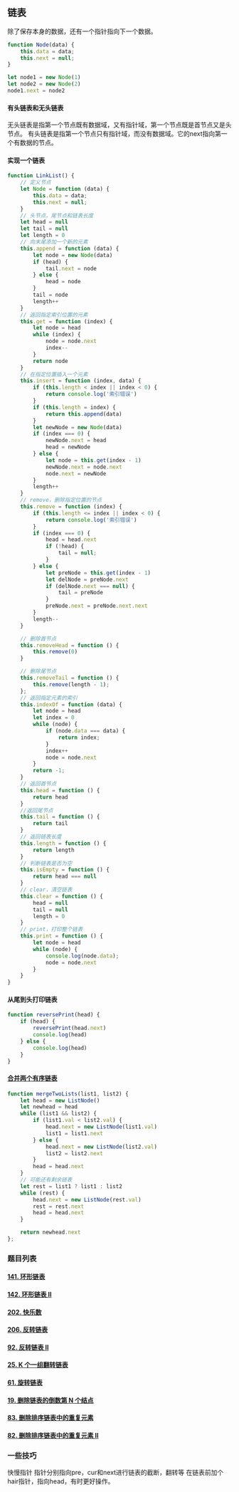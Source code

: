 ## 链表

除了保存本身的数据，还有一个指针指向下一个数据。

```js
function Node(data) {
    this.data = data;
    this.next = null;
}

let node1 = new Node(1)
let node2 = new Node(2)
node1.next = node2
```

#### 有头链表和无头链表

无头链表是指第一个节点既有数据域，又有指针域，第一个节点既是首节点又是头节点。
有头链表是指第一个节点只有指针域，而没有数据域。它的next指向第一个有数据的节点。

#### 实现一个链表

```js
function LinkList() {
    // 定义节点
    let Node = function (data) {
        this.data = data;
        this.next = null;
    }
    // 头节点，尾节点和链表长度
    let head = null
    let tail = null
    let length = 0
    // 向末尾添加一个新的元素
    this.append = function (data) {
        let node = new Node(data)
        if (head) {
            tail.next = node
        } else {
            head = node
        }
        tail = node
        length++
    }
    // 返回指定索引位置的元素
    this.get = function (index) {
        let node = head
        while (index) {
            node = node.next
            index--
        }
        return node
    }
    // 在指定位置插入一个元素
    this.insert = function (index, data) {
        if (this.length < index || index < 0) {
            return console.log('索引错误')
        }
        if (this.length = index) {
            return this.append(data)
        }
        let newNode = new Node(data)
        if (index === 0) {
            newNode.next = head
            head = newNode
        } else {
            let node = this.get(index - 1)
            newNode.next = node.next
            node.next = newNode
        }
        length++
    }
    // remove，删除指定位置的节点
    this.remove = function (index) {
        if (this.length <= index || index < 0) {
            return console.log('索引错误')
        }
        if (index === 0) {
            head = head.next
            if (!head) {
                tail = null;
            }
        } else {
            let preNode = this.get(index - 1)
            let delNode = preNode.next
            if (delNode.next === null) {
                tail = preNode
            }
            preNode.next = preNode.next.next
        }
        length--
    }

    // 删除首节点
    this.removeHead = function () {
        this.remove(0)
    }

    // 删除尾节点
    this.removeTail = function () {
        this.remove(length - 1);
    };
    // 返回指定元素的索引
    this.indexOf = function (data) {
        let node = head
        let index = 0
        while (node) {
            if (node.data === data) {
                return index;
            }
            index++
            node = node.next
        }
        return -1;
    }
    // 返回首节点
    this.head = function () {
        return head
    }
    //返回尾节点
    this.tail = function () {
        return tail
    }
    // 返回链表长度
    this.length = function () {
        return length
    }
    // 判断链表是否为空
    this.isEmpty = function () {
        return head === null
    }
    // clear，清空链表
    this.clear = function () {
        head = null
        tail = null
        length = 0
    }
    // print，打印整个链表
    this.print = function () {
        let node = head
        while (node) {
            console.log(node.data);
            node = node.next
        }
    }
}
```

#### 从尾到头打印链表

```js
function reversePrint(head) {
    if (head) {
        reversePrint(head.next)
        console.log(head)
    } else {
        console.log(head)
    }
}
```

#### [合并两个有序链表](https://leetcode-cn.com/problems/merge-two-sorted-lists/)

```js
function mergeTwoLists(list1, list2) {
    let head = new ListNode()
    let newhead = head
    while (list1 && list2) {
        if (list1.val < list2.val) {
            head.next = new ListNode(list1.val)
            list1 = list1.next
        } else {
            head.next = new ListNode(list2.val)
            list2 = list2.next
        }
        head = head.next
    }
    // 可能还有剩余链表
    let rest = list1 ? list1 : list2
    while (rest) {
        head.next = new ListNode(rest.val)
        rest = rest.next
        head = head.next
    }

    return newhead.next
};
```

### 题目列表

#### [141\. 环形链表](https://leetcode-cn.com/problems/linked-list-cycle/)

#### [142\. 环形链表 II](https://leetcode-cn.com/problems/linked-list-cycle-ii/)

#### [202\. 快乐数](https://leetcode-cn.com/problems/happy-number/)

#### [206\. 反转链表](https://leetcode-cn.com/problems/reverse-linked-list/)

#### [92\. 反转链表 II](https://leetcode-cn.com/problems/reverse-linked-list-ii/)

#### [25\. K 个一组翻转链表](https://leetcode-cn.com/problems/reverse-nodes-in-k-group/)

#### [61\. 旋转链表](https://leetcode-cn.com/problems/rotate-list/)

#### [19\. 删除链表的倒数第 N 个结点](https://leetcode-cn.com/problems/remove-nth-node-from-end-of-list/)

#### [83\. 删除排序链表中的重复元素](https://leetcode-cn.com/problems/remove-duplicates-from-sorted-list/)

#### [82\. 删除排序链表中的重复元素 II](https://leetcode-cn.com/problems/remove-duplicates-from-sorted-list-ii/)

### 一些技巧
快慢指针
指针分别指向pre，cur和next进行链表的截断，翻转等
在链表前加个hair指针，指向head，有时更好操作。
